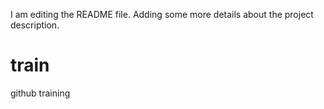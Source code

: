 I am editing the README file. Adding some more details about the project description.
# train
github training
